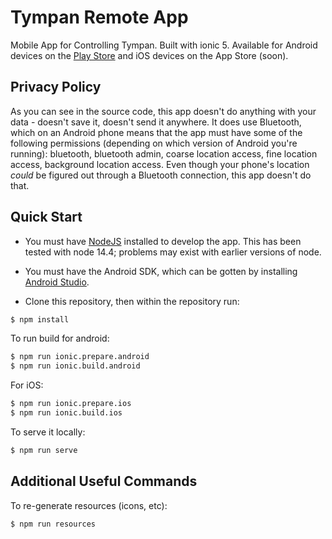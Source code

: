 # Tympan Remote App

Mobile App for Controlling Tympan. Built with ionic 5.  Available for Android devices on the [Play Store](https://play.google.com/store/apps/details?id=com.creare.tympanRemote) and iOS devices on the App Store (soon).

## Privacy Policy

As you can see in the source code, this app doesn't do anything with your data - doesn't save it, doesn't send it anywhere.  It does use Bluetooth, which on an Android phone means that the app must have some of the following permissions (depending on which version of Android you're running): bluetooth, bluetooth admin, coarse location access, fine location access, background location access.  Even though your phone's location *could* be figured out through a Bluetooth connection, this app doesn't do that.

## Quick Start

- You must have [NodeJS](https://nodejs.org/en/) installed to develop the app.  This has been tested with node 14.4; problems may exist with earlier versions of node.

- You must have the Android SDK, which can be gotten by installing [Android Studio](https://developer.android.com/studio).

- Clone this repository, then within the repository run:

```bash
$ npm install
```

To run build for android:

```bash
$ npm run ionic.prepare.android
$ npm run ionic.build.android
```

For iOS:

```bash
$ npm run ionic.prepare.ios
$ npm run ionic.build.ios
```

To serve it locally:
```bash
$ npm run serve
```

## Additional Useful Commands

To re-generate resources (icons, etc):

```bash
$ npm run resources
```
